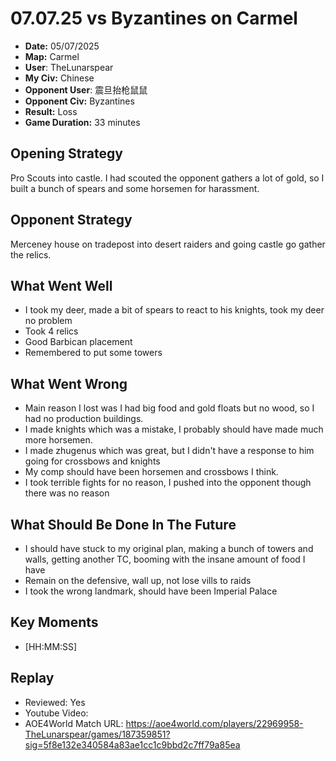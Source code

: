 # 07.07.25 vs Byzantines on Carmel

- **Date:** 05/07/2025
- **Map:** Carmel
- **User**: TheLunarspear
- **My Civ:** Chinese
- **Opponent User**: 震旦抬枪鼠鼠
- **Opponent Civ:** Byzantines
- **Result:** Loss
- **Game Duration:** 33 minutes

## Opening Strategy
Pro Scouts into castle. I had scouted the opponent gathers a lot of gold, so I built a bunch of spears and some horsemen for harassment.

## Opponent Strategy
Merceney house on tradepost into desert raiders and going castle go gather the relics.

## What Went Well
- I took my deer, made a bit of spears to react to his knights, took my deer no problem
- Took 4 relics
- Good Barbican placement
- Remembered to put some towers

## What Went Wrong
- Main reason I lost was I had big food and gold floats but no wood, so I had no production buildings.
- I made knights which was a mistake, I probably should have made much more horsemen.
- I made zhugenus which was great, but I didn't have a response to him going for crossbows and knights
- My comp should have been horsemen and crossbows I think.
- I took terrible fights for no reason, I pushed into the opponent though there was no reason

## What Should Be Done In The Future
- I should have stuck to my original plan, making a bunch of towers and walls, getting another TC, booming with the insane amount of food I have
- Remain on the defensive, wall up, not lose vills to raids
- I took the wrong landmark, should have been Imperial Palace

## Key Moments
- [HH:MM:SS] 

## Replay
- Reviewed: Yes
- Youtube Video:
- AOE4World Match URL: https://aoe4world.com/players/22969958-TheLunarspear/games/187359851?sig=5f8e132e340584a83ae1cc1c9bbd2c7ff79a85ea